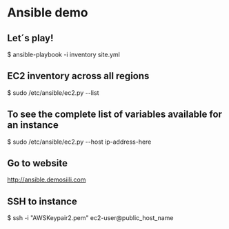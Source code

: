 # Ansible demo

## Let´s play!
$ ansible-playbook -i inventory site.yml

## EC2 inventory across all regions
$ sudo /etc/ansible/ec2.py --list

## To see the complete list of variables available for an instance
$ sudo /etc/ansible/ec2.py --host ip-address-here

## Go to website
http://ansible.demosiili.com

## SSH to instance

$ ssh -i "AWSKeypair2.pem" ec2-user@public_host_name
